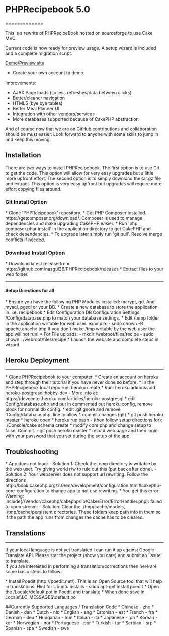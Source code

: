 <h1>PHPRecipebook 5.0</h1>
=============

This is a rewrite of PHPRecipeBook hosted on sourceforge to use Cake MVC.

Current code is now ready for preview usage.  A setup wizard is included and a complete migration script.

<a href="https://phprecipebook.herokuapp.com/">Demo/Preview site</a>
* Create your own account to demo.


Improvements:
* AJAX Page loads (so less refreshes/data between clicks)
* Better/cleaner navigation
* HTML5 (bye bye tables)
* Better Meal Planner UI
* Integration with other vendors/services
* More databases supported because of CakePHP abstraction

And of course now that we are on GitHub contributions and collaboration should be must easier.  Look forward to anyone with some skills to jump in and keep this moving.

<h2>Installation</h2>
<p>
There are two ways to install PHPRecipebook. The first option is to use Git to get the code.  This option will allow for very easy upgrades but a little more 
upfront effort. The second option is to simply download the tar.gz file and extract.  This option is very easy upfront but upgrades will require 
more effort copying files around.
</p>

<h3>Git Install Option</h3>
* Clone 'PHPRecipebook' repository.
* Get PHP Composer installed. https://getcomposer.org/download/.  Composer is used to manage dependencies and make upgrading CakePHP easier.
* Run 'php composer.phar install' in the application directory to get CakePHP and check dependencies.
* To upgrade later simply run 'git pull'. Resolve merge conflicts if needed.

<h3>Download Install Option</h3>
* Download latest release from https://github.com/nazgul26/PHPRecipebook/releases
* Extract files to your web folder.

<hr/>
<h4>Setup Directions for all</h4>
* Ensure you have the following PHP Modules installed: mcrypt, gd. And mysql, pgsql or your DB.
* Create a new database to store the application in. i.e. recipebook
* Edit Configuration DB Configuration Settings <app dir>/Config/database.php to match your database settings. 
* Edit <app dir/Config/core.php and set your language if other than English.  Go to translations below if not available.
* Make the <app install dir>/temp folder in the application writable for web user.  example:
    - sudo chown -R apache.apache tmp
  If you don't make <app install dir>/tmp writable by the web user the app will not run!
* For File uploads:
    - mkdir <app install dir>/webroot/files/recipe
    - sudo chown <your web group>.<your web user> <app install dir>/webroot/files/recipe
* Launch the website and complete steps in wizard.

<h2>Heroku Deployment</h2>
<hr/>
* Clone PHPRecipebook to your computer.
* Create an account on heroku and step through their tutorial if you have never done so before.
* In the PHPRecipebook local repo run: heroku create
* Run: heroku addons:add heroku-postgresql:hobby-dev
    - More info at: https://devcenter.heroku.com/articles/heroku-postgresql
* edit Config/database.php and put in commented out heroku config, remove block for normal db config.
* edit .gitignore and remove 'Config/database.php' line to allow 
* commit changes (git)
* git push heroku master
* heroku open
* heroku run bash
    - (then follow setup directions for): ./Console/cake schema create
* modify core.php and change setup to false. Commit.
    - git push heroku master
* reload web page and then login with your password that you set during the setup of the app.

<h2>Troubleshooting</h2>
* App does not load:
  - Solution 1: Check the temp directory is writable by the web user.  Try giving world r/w to rule out this (put back after done).
  - Solution 2: Your webserver does not support url rewriting.  Follow the directions http://book.cakephp.org/2.0/en/development/configuration.html#cakephp-core-configuration to change app to not use rewriting.
* You get this error: Warning: include(/<some path>/Vendor/cakephp/cakephp/lib/Cake/Error/ErrorHandler.php): failed to open stream: 
  - Solution: Clear the ./tmp/cache/models, ./tmp/cache/persistent directories.  These folders keep path info in them so if the path the app runs from changes the cache has to be cleared.

<h2>Translations</h2>
<hr/>
If your local language is not yet translated I can run it up against Google Translate API.  Please star the project (show you care) and submit an 'Issue' to translate.
<br/>
If you are interested in performing a translation/corrections then here are some basic steps to follow:
<p>
* Install Poedit (http://poedit.net/).  This is an Open Source tool that will help in translations. Hint for Ubuntu installs -  sudo apt-get install poedit
* Open the <app dir>/Locale/default.pot in Poedit and translate
* When done save in Locale\<lang code>\LC_MESSAGES\default.po
</p>
##Currently Supported Languages / Translation Code
* Chinese - zho
* Danish - dan
* Dutch - nld
* English - eng
* Estonian - est
* French - fra
* German - deu
* Hungarian - hun
* Italian - ita
* Japanese - jpn
* Korean - kor
* Norwegian - nor
* Portuguese - por
* Turkish - tur
* Serbian - srp
* Spanish - spa
* Swedish - swe


